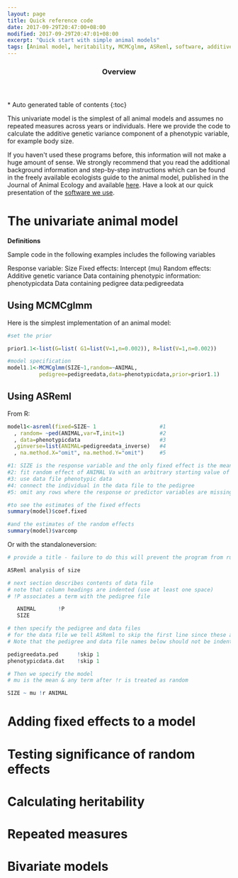 ```yaml
---
layout: page
title: Quick reference code
date: 2017-09-29T20:47:00+08:00
modified: 2017-09-29T20:47:01+08:00
excerpt: "Quick start with simple animal models"
tags: [Animal model, heritability, MCMCglmm, ASReml, software, additive genetic variance]
---
```

<section id="table-of-contents" class="toc">
  <header>
    <h3>Overview</h3>
  </header>
<div id="drawer" markdown="1">
*  Auto generated table of contents
{:toc}
</div>
</section><!-- /#table-of-contents -->

This univariate model is the simplest of all animal models and assumes no repeated measures across years or individuals. Here we provide the code to calculate the additive genetic variance component of a phenotypic variable, for example body size.

If you haven't used these programs before, this information will not make a huge amount of sense. We strongly recommend that you read the additional background information and step-by-step instructions which can be found in the freely available ecologists guide to the animal model, published in the Journal of Animal Ecology and available [here](http://wildanimalmodels.org/tiki-index.php?page=The+ecologists+guide+to+the+animal+model).
Have a look at our quick presentation of the [software we use](/software/).

# The univariate animal model

**Definitions**

Sample code in the following examples includes the following variables

Response variable: Size
Fixed effects: Intercept (mu)
Random effects: Additive genetic variance
Data containing phenotypic information: phenotypicdata
Data containing pedigree data:pedigreedata

## Using MCMCglmm

Here is the simplest implementation of an animal model:

```r
#set the prior

prior1.1<-list(G=list( G1=list(V=1,n=0.002)), R=list(V=1,n=0.002))

#model specification
model1.1<-MCMCglmm(SIZE~1,random=~ANIMAL,
          pedigree=pedigreedata,data=phenotypicdata,prior=prior1.1)
```
## Using ASReml

From R:
```r
model1<-asreml(fixed=SIZE~ 1                    #1  
  , random= ~ped(ANIMAL,var=T,init=1)           #2  
  , data=phenotypicdata                         #3
  ,ginverse=list(ANIMAL=pedigreedata_inverse)   #4
  , na.method.X="omit", na.method.Y="omit")     #5

#1: SIZE is the response variable and the only fixed effect is the mean(denoted as1)
#2: fit random effect of ANIMAL Va with an arbitrary starting value of 1
#3: use data file phenotypic data
#4: connect the individual in the data file to the pedigree
#5: omit any rows where the response or predictor variables are missing

#to see the estimates of the fixed effects
summary(model)$coef.fixed

#and the estimates of the random effects
summary(model)$varcomp
```
Or with the standaloneversion:

```r
# provide a title - failure to do this will prevent the program from running properly

ASReml analysis of size  						 

# next section describes contents of data file
# note that column headings are indented (use at least one space)
# !P associates a term with the pedigree file

   ANIMAL       !P
   SIZE

# then specify the pedigree and data files
# for the data file we tell ASReml to skip the first line since these are headers not data
# Note that the pedigree and data file names below should not be indented

pedigreedata.ped      !skip 1   
phenotypicdata.dat    !skip 1    

# Then we specify the model
# mu is the mean & any term after !r is treated as random  

SIZE ~ mu !r ANIMAL
```

# Adding fixed effects to a model

# Testing significance of random effects

# Calculating heritability

# Repeated measures

# Bivariate models
